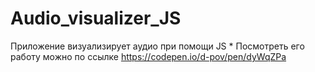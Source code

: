 # Audio_visualizer_JS
Приложение визуализирует аудио при помощи JS
*
Посмотреть его работу можно по ссылке
https://codepen.io/d-pov/pen/dyWqZPa
